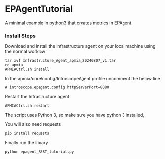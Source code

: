 # EPAgentTutorial

A minimal example in python3 that creates metrics in EPAgent

### Install Steps

Download and install the infrastructure agent on your local machine using the normal worklow

```
tar xvf Infrastructure_Agent_apmia_20240807_v1.tar
cd apmia
APMIACtrl.sh install
```

In the apmia/core/config/IntroscopeAgent.profile uncomment the below line

```
# introscope.epagent.config.httpServerPort=8080
```

Restart the Infrastructure agent

```
APMIACtrl.sh restart
```

The script uses Python 3, so make sure you have python 3 installed,

You will also need requests

```
pip install requests
```

Finally run the library

```
python epagent_REST_tutorial.py
```

